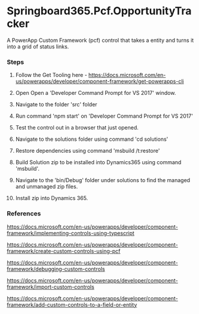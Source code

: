 # Springboard365.Pcf.OpportunityTracker

A PowerApp Custom Framework (pcf) control that takes a entity and turns it into a grid of status links.

### Steps

1. Follow the Get Tooling here - https://docs.microsoft.com/en-us/powerapps/developer/component-framework/get-powerapps-cli

2. Open Open a 'Developer Command Prompt for VS 2017' window.

3. Navigate to the folder 'src' folder

4. Run command 'npm start' on 'Developer Command Prompt for VS 2017'

5. Test the control out in a browser that just opened.

6. Navigate to the solutions folder using command 'cd solutions'

7. Restore dependencies using command 'msbuild /t:restore'

8. Build Solution zip to be installed into Dynamics365 using command 'msbuild'.

9. Navigate to the 'bin/Debug' folder under solutions to find the managed and unmanaged zip files.

10. Install zip into Dynamics 365.

### References

https://docs.microsoft.com/en-us/powerapps/developer/component-framework/implementing-controls-using-typescript

https://docs.microsoft.com/en-us/powerapps/developer/component-framework/create-custom-controls-using-pcf

https://docs.microsoft.com/en-us/powerapps/developer/component-framework/debugging-custom-controls

https://docs.microsoft.com/en-us/powerapps/developer/component-framework/import-custom-controls

https://docs.microsoft.com/en-us/powerapps/developer/component-framework/add-custom-controls-to-a-field-or-entity
